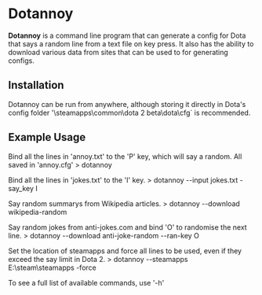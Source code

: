 Dotannoy
========

**Dotannoy** is a command line program that can generate a config for Dota that says a random line from a text file on key press. It also has the ability to download various data from sites that can be used to for generating configs.


Installation
-----------

Dotannoy can be run from anywhere, although storing it directly in Dota's config folder '\steamapps\common\dota 2 beta\dota\cfg` is recommended.

Example Usage
-------------

Bind all the lines in 'annoy.txt' to the 'P' key, which will say a random. All saved in 'annoy.cfg'
    > dotannoy

Bind all the lines in 'jokes.txt' to the 'I' key.
    > dotannoy --input jokes.txt -say_key I

Say random summarys from Wikipedia articles.
    > dotannoy --download wikipedia-random

Say random jokes from anti-jokes.com and bind 'O' to randomise the next line.
    > dotannoy --download anti-joke-random --ran-key O

Set the location of steamapps and force all lines to be used, even if they exceed the say limit in Dota 2.
    > dotannoy --steamapps E:\steam\steamapps -force

To see a full list of available commands, use '-h'

